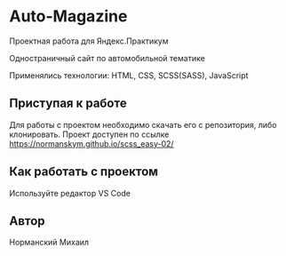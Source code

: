 # Auto-Magazine

Проектная работа для Яндекс.Практикум

Одностраничный сайт по автомобильной тематике

Применялись технологии: HTML, CSS, SCSS(SASS), JavaScript

## Приступая к работе
Для работы с проектом необходимо скачать его с репозитория, либо клонировать. Проект доступен по ссылке https://normanskym.github.io/scss_easy-02/

## Как работать с проектом
Используйте редактор VS Code

## Автор
Норманский Михаил
